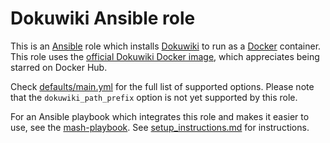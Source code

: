 # Dokuwiki Ansible role

This is an [Ansible](https://www.ansible.com/) role which installs [Dokuwiki](https://dokuwiki.org) to run as a [Docker](https://www.docker.com/) container.
This role uses the [official Dokuwiki Docker image](https://hub.docker.com/r/dokuwiki/dokuwiki/), which appreciates being starred on Docker Hub.

Check [defaults/main.yml](defaults/main.yml) for the full list of supported options.
Please note that the `dokuwiki_path_prefix` option is not yet supported by this role.

For an Ansible playbook which integrates this role and makes it easier to use, see the [mash-playbook](https://github.com/mother-of-all-self-hosting/mash-playbook).
See [setup_instructions.md](setup_instructions.md) for instructions.